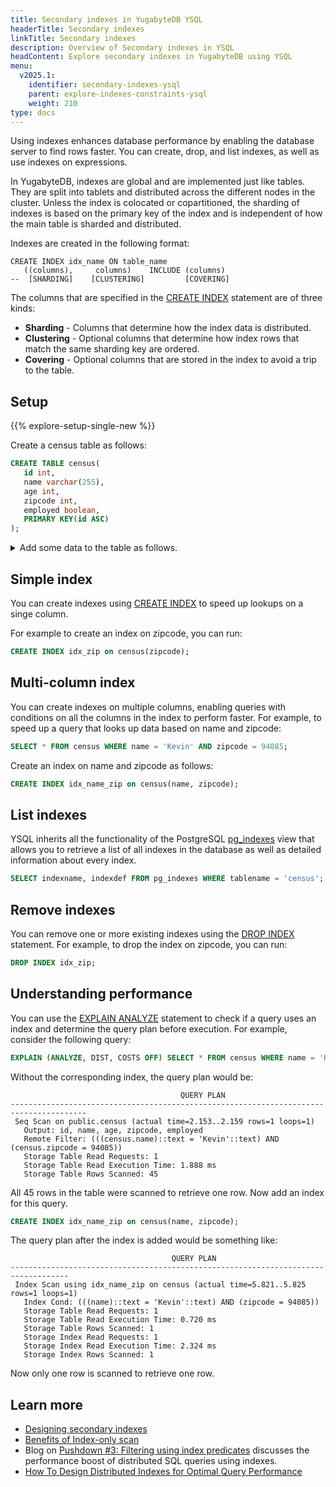 ```yaml
---
title: Secondary indexes in YugabyteDB YSQL
headerTitle: Secondary indexes
linkTitle: Secondary indexes
description: Overview of Secondary indexes in YSQL
headContent: Explore secondary indexes in YugabyteDB using YSQL
menu:
  v2025.1:
    identifier: secondary-indexes-ysql
    parent: explore-indexes-constraints-ysql
    weight: 210
type: docs
---
```


Using indexes enhances database performance by enabling the database server to find rows faster. You can create, drop, and list indexes, as well as use indexes on expressions.

In YugabyteDB, indexes are global and are implemented just like tables. They are split into tablets and distributed across the different nodes in the cluster. Unless the index is colocated or copartitioned, the sharding of indexes is based on the primary key of the index and is independent of how the main table is sharded and distributed.

Indexes are created in the following format:

```sql{.nocopy}
CREATE INDEX idx_name ON table_name
   ((columns),     columns)    INCLUDE (columns)
--  [SHARDING]    [CLUSTERING]         [COVERING]
```

The columns that are specified in the [CREATE INDEX](../../../../api/ysql/the-sql-language/statements/ddl_create_index) statement are of three kinds:

- **Sharding** - Columns that determine how the index data is distributed.
- **Clustering** - Optional columns that determine how index rows that match the same sharding key are ordered.
- **Covering** - Optional columns that are stored in the index to avoid a trip to the table.

## Setup

{{% explore-setup-single-new %}}

Create a census table as follows:

```sql
CREATE TABLE census(
   id int,
   name varchar(255),
   age int,
   zipcode int,
   employed boolean,
   PRIMARY KEY(id ASC)
);
```

<details> <summary>Add some data to the table as follows.</summary>

```sql
INSERT INTO public.census ( id,name,age,zipcode,employed ) VALUES
  (1,'Zachary',55,94085,True),    (2,'James',56,94085,False),    (3,'Kimberly',50,94084,False),
  (4,'Edward',56,94085,True),     (5,'Barry',56,94084,False),    (6,'Tyler',45,94084,False),
  (7,'Nancy',47,94085,False),     (8,'Sarah',52,94084,True),     (9,'Nancy',59,94084,False),
  (10,'Diane',51,94083,False),    (11,'Ashley',42,94083,False),  (12,'Jacqueline',58,94085,False),
  (13,'Benjamin',49,94084,False), (14,'James',48,94083,False),   (15,'Ann',43,94083,False),
  (16,'Aimee',47,94085,True),     (17,'Michael',49,94085,False), (18,'Rebecca',40,94085,False),
  (19,'Kevin',45,94085,True),     (20,'James',45,94084,False),   (21,'Sandra',60,94085,False),
  (22,'Kathleen',40,94085,True),  (23,'William',42,94084,False), (24,'James',42,94083,False),
  (25,'Tyler',50,94085,False),    (26,'James',49,94085,True),    (27,'Kathleen',55,94083,True),
  (28,'Zachary',55,94083,True),   (29,'Rebecca',41,94085,True),  (30,'Jacqueline',49,94085,False),
  (31,'Diane',48,94083,False),    (32,'Sarah',53,94085,True),    (33,'Rebecca',55,94083,True),
  (34,'William',47,94085,False),  (35,'William',60,94085,True),  (36,'Sarah',53,94085,False),
  (37,'Ashley',47,94084,True),    (38,'Ashley',54,94084,False),  (39,'Benjamin',42,94083,False),
  (40,'Tyler',47,94085,True),     (41,'Michael',42,94084,False), (42,'Diane',50,94084,False),
  (43,'Nancy',51,94085,False),    (44,'Rebecca',56,94085,False), (45,'Tyler',41,94085,True);
```

</details>

## Simple index

You can create indexes using [CREATE INDEX](../../../../api/ysql/the-sql-language/statements/ddl_create_index/) to speed up lookups on a singe column.

For example to create an index on zipcode, you can run:

```sql
CREATE INDEX idx_zip on census(zipcode);
```

## Multi-column index

You can create indexes on multiple columns, enabling queries with conditions on all the columns in the index to perform faster. For example, to speed up a query that looks up data based on name and zipcode:

```sql
SELECT * FROM census WHERE name = 'Kevin' AND zipcode = 94085;
```

Create an index on name and zipcode as follows:

```sql
CREATE INDEX idx_name_zip on census(name, zipcode);
```

## List indexes

YSQL inherits all the functionality of the PostgreSQL [pg_indexes](https://www.postgresql.org/docs/12/view-pg-indexes.html) view that allows you to retrieve a list of all indexes in the database as well as detailed information about every index.

```sql
SELECT indexname, indexdef FROM pg_indexes WHERE tablename = 'census';
```

## Remove indexes

You can remove one or more existing indexes using the [DROP INDEX](../../../../api/ysql/the-sql-language/statements/ddl_drop_index/) statement. For example, to drop the index on zipcode, you can run:

```sql
DROP INDEX idx_zip;
```

## Understanding performance

You can use the [EXPLAIN ANALYZE](../../../../api/ysql/the-sql-language/statements/perf_explain/) statement to check if a query uses an index and determine the query plan before execution. For example, consider the following query:

```sql
EXPLAIN (ANALYZE, DIST, COSTS OFF) SELECT * FROM census WHERE name = 'Kevin' AND zipcode = 94085;
```

Without the corresponding index, the query plan would be:

```yaml{.nocopy}
                                      QUERY PLAN
---------------------------------------------------------------------------------------
 Seq Scan on public.census (actual time=2.153..2.159 rows=1 loops=1)
   Output: id, name, age, zipcode, employed
   Remote Filter: (((census.name)::text = 'Kevin'::text) AND (census.zipcode = 94085))
   Storage Table Read Requests: 1
   Storage Table Read Execution Time: 1.888 ms
   Storage Table Rows Scanned: 45
```

All 45 rows in the table were scanned to retrieve one row. Now add an index for this query.

```sql
CREATE INDEX idx_name_zip on census(name, zipcode);
```

The query plan after the index is added would be something like:

```yaml{.nocopy}
                                    QUERY PLAN
-----------------------------------------------------------------------------------
 Index Scan using idx_name_zip on census (actual time=5.821..5.825 rows=1 loops=1)
   Index Cond: (((name)::text = 'Kevin'::text) AND (zipcode = 94085))
   Storage Table Read Requests: 1
   Storage Table Read Execution Time: 0.720 ms
   Storage Table Rows Scanned: 1
   Storage Index Read Requests: 1
   Storage Index Read Execution Time: 2.324 ms
   Storage Index Rows Scanned: 1
```

Now only one row is scanned to retrieve one row.

## Learn more

- [Designing secondary indexes](../../../../develop/data-modeling/secondary-indexes-ysql)
- [Benefits of Index-only scan](https://www.yugabyte.com/blog/how-a-distributed-sql-database-boosts-secondary-index-queries-with-index-only-scan/)
- Blog on [Pushdown #3: Filtering using index predicates](https://www.yugabyte.com/blog/5-query-pushdowns-for-distributed-sql-and-how-they-differ-from-a-traditional-rdbms/) discusses the performance boost of distributed SQL queries using indexes.
- [How To Design Distributed Indexes for Optimal Query Performance](https://www.yugabyte.com/blog/design-indexes-query-performance-distributed-database/)
